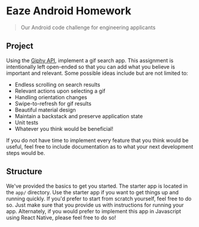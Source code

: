 # Eaze Android Homework

>Our Android code challenge for engineering applicants

## Project

Using the [Giphy API](https://github.com/Giphy/GiphyAPI), implement a gif search app. This assignment is intentionally left open-ended so that you can add what you believe is important and relevant. Some possible ideas include but are not limited to:
* Endless scrolling on search results
* Relevant actions upon selecting a gif
* Handling orientation changes
* Swipe-to-refresh for gif results
* Beautiful material design
* Maintain a backstack and preserve application state
* Unit tests
* Whatever you think would be beneficial!

If you do not have time to implement every feature that you think would be useful, feel free to include documentation as to what your next development steps would be.

## Structure

We've provided the basics to get you started. The starter app is located in the `app/` directory. Use the starter app if you want to get things up and running quickly. If you'd prefer to start from scratch yourself, feel free to do so. Just make sure that you provide us with instructions for running your app.
Alternately, if you would prefer to implement this app in Javascript using React Native, please feel free to do so!
